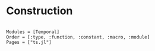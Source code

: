 # Construction

```@index
```

```@autodocs
Modules = [Temporal]
Order = [:type, :function, :constant, :macro, :module]
Pages = ["ts.jl"]
```

